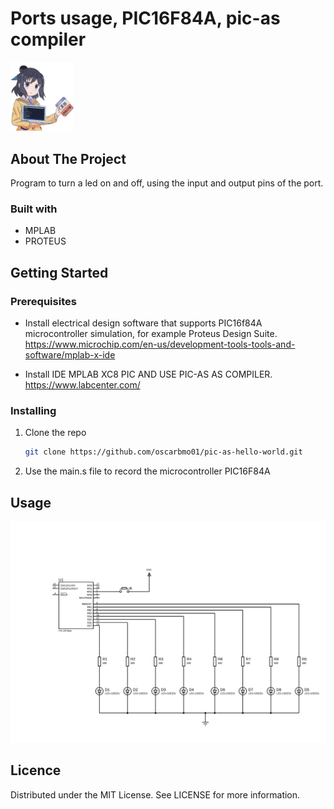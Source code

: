# Ports usage, PIC16F84A, pic-as compiler

<img src="img/anime.png" width="20%" title="">

## About The Project

Program to turn a led on and off, using the input and output pins of the port.

### Built with

* MPLAB
* PROTEUS

## Getting Started

### Prerequisites

- Install electrical design software that supports PIC16f84A microcontroller simulation, for example Proteus Design Suite.  
https://www.microchip.com/en-us/development-tools-tools-and-software/mplab-x-ide

- Install IDE MPLAB XC8 PIC AND USE PIC-AS AS COMPILER.  
https://www.labcenter.com/


### Installing

1. Clone the repo
    ```sh
    git clone https://github.com/oscarbmo01/pic-as-hello-world.git

2. Use the main.s file to record the microcontroller PIC16F84A

## Usage

![Electric Scheme](/img/demo.svg "Electric Scheme")

## Licence

Distributed under the MIT License. See LICENSE for more information.
